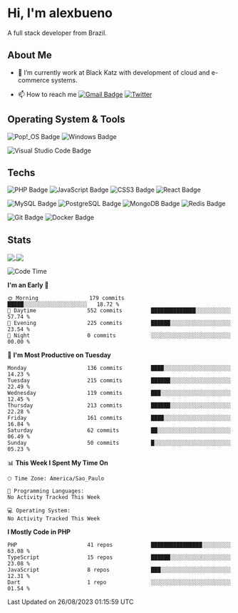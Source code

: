 # Hi, I'm alexbueno

A full stack developer from Brazil.

## About Me

- 🌱 I’m currently work at Black Katz with development of cloud and e-commerce systems.

- 📫 How to reach me [![Gmail Badge](https://img.shields.io/badge/-gmail-c14438?style=for-the-badge&logo=Gmail&logoColor=ffffff)](mailto:alexsandrofbueno@gmail.com) [![Twitter](https://img.shields.io/badge/twitter-1DA1F2.svg?style=for-the-badge&logo=twitter&logoColor=ffffff)](https://twitter.com/Alex_Bueno_7)

## Operating System & Tools

![Pop!_OS Badge](https://img.shields.io/badge/Pop!__OS-48B9C7?logo=popos&logoColor=fff&style=flat)
![Windows Badge](https://img.shields.io/badge/Windows-0078D6?logo=windows&logoColor=fff&style=flat)

![Visual Studio Code Badge](https://img.shields.io/badge/Visual%20Studio%20Code-007ACC?logo=visualstudiocode&logoColor=fff&style=flat)

## Techs

![PHP Badge](https://img.shields.io/badge/PHP-777BB4?logo=php&logoColor=fff&style=flat)
![JavaScript Badge](https://img.shields.io/badge/JavaScript-F7DF1E?logo=javascript&logoColor=000&style=flat)
![CSS3 Badge](https://img.shields.io/badge/CSS3-1572B6?logo=css3&logoColor=fff&style=flat)
![React Badge](https://img.shields.io/badge/React-61DAFB?logo=react&logoColor=000&style=flat)

![MySQL Badge](https://img.shields.io/badge/MySQL-4479A1?logo=mysql&logoColor=fff&style=flat)
![PostgreSQL Badge](https://img.shields.io/badge/PostgreSQL-4169E1?logo=postgresql&logoColor=fff&style=flat)
![MongoDB Badge](https://img.shields.io/badge/MongoDB-47A248?logo=mongodb&logoColor=fff&style=flat)
![Redis Badge](https://img.shields.io/badge/Redis-DC382D?logo=redis&logoColor=fff&style=flat)

![Git Badge](https://img.shields.io/badge/Git-F05032?logo=git&logoColor=fff&style=flat)
![Docker Badge](https://img.shields.io/badge/Docker-2496ED?logo=docker&logoColor=fff&style=flat)


## Stats

<a href="https://github.com/anuraghazra/github-readme-stats">
  <img align="center" src="https://github-readme-stats.vercel.app/api?username=alexbueno7&hide=contribs,prs&show_icons=true&theme=radical" />
</a>
<a href="https://github.com/anuraghazra/convoychat">
  <img align="center" src="https://github-readme-stats.vercel.app/api/top-langs/?username=alexbueno7" />
</a>

<!--START_SECTION:waka-->
![Code Time](http://img.shields.io/badge/Code%20Time-788%20hrs%2031%20mins-blue)

**I'm an Early 🐤** 

```text
🌞 Morning                179 commits         █████░░░░░░░░░░░░░░░░░░░░   18.72 % 
🌆 Daytime                552 commits         ██████████████░░░░░░░░░░░   57.74 % 
🌃 Evening                225 commits         ██████░░░░░░░░░░░░░░░░░░░   23.54 % 
🌙 Night                  0 commits           ░░░░░░░░░░░░░░░░░░░░░░░░░   00.00 % 
```
📅 **I'm Most Productive on Tuesday** 

```text
Monday                   136 commits         ████░░░░░░░░░░░░░░░░░░░░░   14.23 % 
Tuesday                  215 commits         ██████░░░░░░░░░░░░░░░░░░░   22.49 % 
Wednesday                119 commits         ███░░░░░░░░░░░░░░░░░░░░░░   12.45 % 
Thursday                 213 commits         ██████░░░░░░░░░░░░░░░░░░░   22.28 % 
Friday                   161 commits         ████░░░░░░░░░░░░░░░░░░░░░   16.84 % 
Saturday                 62 commits          ██░░░░░░░░░░░░░░░░░░░░░░░   06.49 % 
Sunday                   50 commits          █░░░░░░░░░░░░░░░░░░░░░░░░   05.23 % 
```


📊 **This Week I Spent My Time On** 

```text
🕑︎ Time Zone: America/Sao_Paulo

💬 Programming Languages: 
No Activity Tracked This Week

💻 Operating System: 
No Activity Tracked This Week
```

**I Mostly Code in PHP** 

```text
PHP                      41 repos            ████████████████░░░░░░░░░   63.08 % 
TypeScript               15 repos            ██████░░░░░░░░░░░░░░░░░░░   23.08 % 
JavaScript               8 repos             ███░░░░░░░░░░░░░░░░░░░░░░   12.31 % 
Dart                     1 repo              ░░░░░░░░░░░░░░░░░░░░░░░░░   01.54 % 
```




 Last Updated on 26/08/2023 01:15:59 UTC
<!--END_SECTION:waka-->
